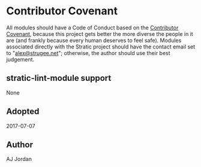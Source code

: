 # Contributor Covenant

All modules should have a Code of Conduct based on
the [Contributor Covenant][], because this project gets better the
more diverse the people in it are (and frankly because every human
deserves to feel safe). Modules associated directly with the Stratic
project should have the contact email set to "alex@strugee.net";
otherwise, the author should use their best judgement.

 [Contributor Covenant]: http://contributor-covenant.org/

## stratic-lint-module support

None

## Adopted

2017-07-07

## Author

AJ Jordan
